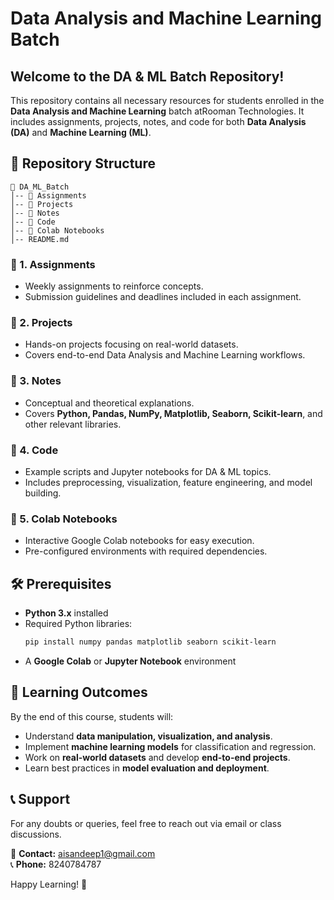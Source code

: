 # Data Analysis and Machine Learning Batch

## Welcome to the DA & ML Batch Repository!

This repository contains all necessary resources for students enrolled in the **Data Analysis and Machine Learning** batch atRooman Technologies. It includes assignments, projects, notes, and code for both **Data Analysis (DA)** and **Machine Learning (ML)**.

## 📂 Repository Structure

```
📁 DA_ML_Batch
│-- 📁 Assignments
│-- 📁 Projects
│-- 📁 Notes
│-- 📁 Code
│-- 📁 Colab Notebooks
│-- README.md
```

### 🔹 1. Assignments
- Weekly assignments to reinforce concepts.
- Submission guidelines and deadlines included in each assignment.

### 🔹 2. Projects
- Hands-on projects focusing on real-world datasets.
- Covers end-to-end Data Analysis and Machine Learning workflows.

### 🔹 3. Notes
- Conceptual and theoretical explanations.
- Covers **Python, Pandas, NumPy, Matplotlib, Seaborn, Scikit-learn**, and other relevant libraries.

### 🔹 4. Code
- Example scripts and Jupyter notebooks for DA & ML topics.
- Includes preprocessing, visualization, feature engineering, and model building.

### 🔹 5. Colab Notebooks
- Interactive Google Colab notebooks for easy execution.
- Pre-configured environments with required dependencies.

## 🛠️ Prerequisites
- **Python 3.x** installed
- Required Python libraries:
  ```sh
  pip install numpy pandas matplotlib seaborn scikit-learn
  ```
- A **Google Colab** or **Jupyter Notebook** environment

## 📌 Learning Outcomes
By the end of this course, students will:
- Understand **data manipulation, visualization, and analysis**.
- Implement **machine learning models** for classification and regression.
- Work on **real-world datasets** and develop **end-to-end projects**.
- Learn best practices in **model evaluation and deployment**.

## 📞 Support
For any doubts or queries, feel free to reach out via email or class discussions.

📧 **Contact:** aisandeep1@gmail.com  
📞 **Phone:** 8240784787  

Happy Learning! 🚀

